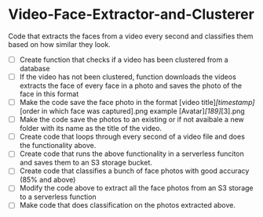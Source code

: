 # Video-Face-Extractor-and-Clusterer
Code that extracts the faces from a video every second and classifies them based on how similar they look.

- [ ] Create function that checks if a video has been clustered from a database 
- [ ] If the video has not been clustered, function downloads the videos extracts the face of every face in a photo and saves the photo of the face in this format
- [ ] Make the code save the face photo in the format [video title]_[timestamp]_[order in which face was captured].png example [Avatar]_[189]_[3].png
- [ ] Make the code save the photos to an existing or if not avaibale a new folder with its name as the title of the video.
- [ ] Create code that loops through every second of a video file and does the functionality above.
- [ ] Create code that runs the above functionality in a serverless funciton and saves them to an S3 storage bucket.
- [ ] Create code that classifies a bunch of face photos with good accuracy (85% and above)
- [ ] Modify the code above to extract all the face photos from an S3 storage to a serverless function
- [ ] Make code that does classification on the photos extracted above.
